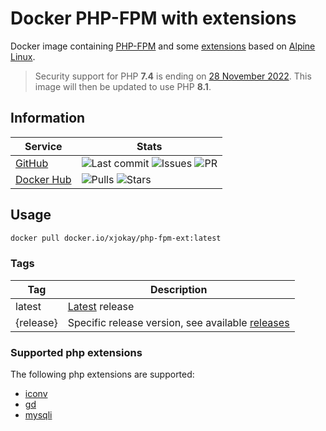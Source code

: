 # Docker PHP-FPM with extensions

Docker image containing [PHP-FPM](https://hub.docker.com/_/php) and some
[extensions](https://github.com/jokay/docker-php-fpm-ext#supported-php-extensions)
based on [Alpine Linux](https://www.alpinelinux.org).

> Security support for PHP **7.4** is ending on
> [28 November 2022](https://www.php.net/supported-versions.php).
> This image will then be updated to use PHP **8.1**.

## Information

| Service                                                   | Stats                                                                                                                                                                                                                                                                                                         |
| --------------------------------------------------------- | ------------------------------------------------------------------------------------------------------------------------------------------------------------------------------------------------------------------------------------------------------------------------------------------------------------- |
| [GitHub](https://github.com/jokay/docker-php-fpm-ext)     | ![Last commit](https://img.shields.io/github/last-commit/jokay/docker-php-fpm-ext.svg?style=flat-square) ![Issues](https://img.shields.io/github/issues-raw/jokay/docker-php-fpm-ext.svg?style=flat-square) ![PR](https://img.shields.io/github/issues-pr-raw/jokay/docker-php-fpm-ext.svg?style=flat-square) |
| [Docker Hub](https://hub.docker.com/r/xjokay/php-fpm-ext) | ![Pulls](https://img.shields.io/docker/pulls/xjokay/php-fpm-ext.svg?style=flat-square) ![Stars](https://img.shields.io/docker/stars/xjokay/php-fpm-ext.svg?style=flat-square)                                                                                                                                 |

## Usage

```sh
docker pull docker.io/xjokay/php-fpm-ext:latest
```

### Tags

| Tag       | Description                                                                                              |
| --------- | -------------------------------------------------------------------------------------------------------- |
| latest    | [Latest](https://github.com/jokay/docker-php-fpm-ext/releases/latest) release                            |
| {release} | Specific release version, see available [releases](https://github.com/jokay/docker-php-fpm-ext/releases) |

### Supported php extensions

The following php extensions are supported:

- [iconv](https://www.php.net/manual/en/intro.iconv.php)
- [gd](https://www.php.net/manual/en/intro.image.php)
- [mysqli](https://www.php.net/manual/en/intro.mysqli.php)
